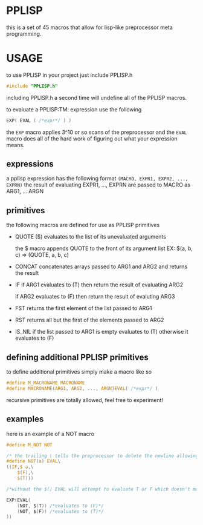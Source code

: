# PPLISP
this is a set of 45 macros that allow for lisp-like preprocessor meta programming.

# USAGE
to use PPLISP in your project just include PPLISP.h
```c
#include "PPLISP.h"
```
including PPLISP.h a second time will undefine all of the PPLISP macros.

to evaluate a PPLISP:TM: expression use the following
```c
EXP( EVAL ( /*expr*/ ) )
```
the `EXP` macro applies 3^10 or so scans of the preprocessor and the `EVAL` macro does all of the hard work of figuring out what your expression means.

## expressions
a pplisp expression has the following format
`(MACRO, EXPR1, EXPR2, ..., EXPRN)`
the result of evaluating EXPR1, ..., EXPRN are passed to MACRO as ARG1, ... ARGN

## primitives
the following macros are defined for use as PPLISP primitives
- QUOTE ($)
    evaluates to the list of its unevaluated arguments

    the $ macro appends QUOTE to the front of its argument list
    EX: $(a, b, c) => (QUOTE, a, b, c)

- CONCAT
    concatenates arrays passed to ARG1 and ARG2 and returns the result

- IF
    if ARG1 evaluates to (T)
    then return the result of evaluating ARG2

    if ARG2 evaluates to (F)
    then return the result of evaluting ARG3

- FST
    returns the first element of the list passed to ARG1

- RST
    returns all but the first of the elements passed to ARG2

- IS_NIL
    if the list passed to ARG1 is empty evaluates to (T) otherwise it evaluates to (F)


## defining additional PPLISP primitives

to define additional primitives simply make a macro like so
```c
#define M_MACRONAME MACRONAME
#define MACRONAME(ARG1, ARG2, ..., ARGN)EVAL( /*expr*/ )
```
recursive primitives are totally allowed, feel free to experiment! 

## examples
here is an example of a NOT macro
```c
#define M_NOT NOT

/* the trailing \ tells the preprocessor to delete the newline allowing for multiline macro definitions*/
#define NOT(a) EVAL\
((IF,$ a,\
	$(F),\
	$(T)))

/*without the $() EVAL will attempt to evaluate T or F which doesn't make any sense*/

EXP(EVAL(
    (NOT, $(T)) /*evaluates to (F)*/
    (NOT, $(F)) /*evaluates to (T)*/
))
```


